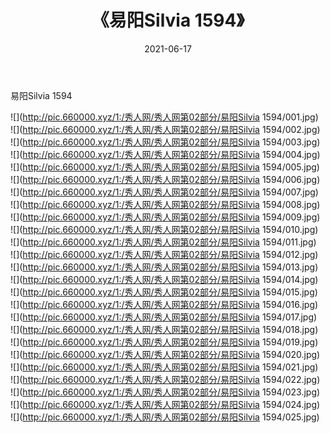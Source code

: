 ﻿---
layout: post
title:  《易阳Silvia 1594》
date:   2021-06-17
img: http://pic.660000.xyz/1:/秀人网/秀人网第02部分/易阳Silvia 1594/000.jpg
categories: [美女, 清纯, 唯美]
---

易阳Silvia 1594

  ![](http://pic.660000.xyz/1:/秀人网/秀人网第02部分/易阳Silvia 1594/001.jpg) <br> ![](http://pic.660000.xyz/1:/秀人网/秀人网第02部分/易阳Silvia 1594/002.jpg) <br> ![](http://pic.660000.xyz/1:/秀人网/秀人网第02部分/易阳Silvia 1594/003.jpg) <br> ![](http://pic.660000.xyz/1:/秀人网/秀人网第02部分/易阳Silvia 1594/004.jpg) <br> ![](http://pic.660000.xyz/1:/秀人网/秀人网第02部分/易阳Silvia 1594/005.jpg) <br> ![](http://pic.660000.xyz/1:/秀人网/秀人网第02部分/易阳Silvia 1594/006.jpg) <br> ![](http://pic.660000.xyz/1:/秀人网/秀人网第02部分/易阳Silvia 1594/007.jpg) <br> ![](http://pic.660000.xyz/1:/秀人网/秀人网第02部分/易阳Silvia 1594/008.jpg) <br> ![](http://pic.660000.xyz/1:/秀人网/秀人网第02部分/易阳Silvia 1594/009.jpg) <br> ![](http://pic.660000.xyz/1:/秀人网/秀人网第02部分/易阳Silvia 1594/010.jpg) <br> ![](http://pic.660000.xyz/1:/秀人网/秀人网第02部分/易阳Silvia 1594/011.jpg) <br> ![](http://pic.660000.xyz/1:/秀人网/秀人网第02部分/易阳Silvia 1594/012.jpg) <br> ![](http://pic.660000.xyz/1:/秀人网/秀人网第02部分/易阳Silvia 1594/013.jpg) <br> ![](http://pic.660000.xyz/1:/秀人网/秀人网第02部分/易阳Silvia 1594/014.jpg) <br> ![](http://pic.660000.xyz/1:/秀人网/秀人网第02部分/易阳Silvia 1594/015.jpg) <br> ![](http://pic.660000.xyz/1:/秀人网/秀人网第02部分/易阳Silvia 1594/016.jpg) <br> ![](http://pic.660000.xyz/1:/秀人网/秀人网第02部分/易阳Silvia 1594/017.jpg) <br> ![](http://pic.660000.xyz/1:/秀人网/秀人网第02部分/易阳Silvia 1594/018.jpg) <br> ![](http://pic.660000.xyz/1:/秀人网/秀人网第02部分/易阳Silvia 1594/019.jpg) <br> ![](http://pic.660000.xyz/1:/秀人网/秀人网第02部分/易阳Silvia 1594/020.jpg) <br> ![](http://pic.660000.xyz/1:/秀人网/秀人网第02部分/易阳Silvia 1594/021.jpg) <br> ![](http://pic.660000.xyz/1:/秀人网/秀人网第02部分/易阳Silvia 1594/022.jpg) <br> ![](http://pic.660000.xyz/1:/秀人网/秀人网第02部分/易阳Silvia 1594/023.jpg) <br> ![](http://pic.660000.xyz/1:/秀人网/秀人网第02部分/易阳Silvia 1594/024.jpg) <br> ![](http://pic.660000.xyz/1:/秀人网/秀人网第02部分/易阳Silvia 1594/025.jpg) <br>